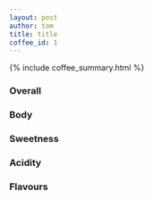 ```yaml
---
layout: post
author: tom
title: title
coffee_id: 1
---
```


{% include coffee_summary.html %}

### Overall


### Body


### Sweetness


### Acidity


### Flavours

